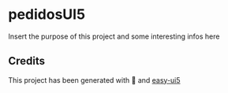 # pedidosUI5

Insert the purpose of this project and some interesting infos here

## Credits

This project has been generated with 💙 and [easy-ui5](https://github.com/SAP)
